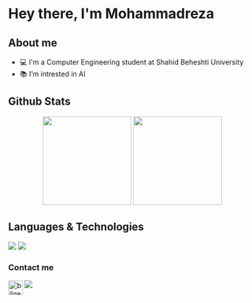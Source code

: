 # Hey there, I'm Mohammadreza

## About me
- 💻 I'm a Computer Engineering student at Shahid Beheshti University
- 📚 I’m intrested in AI


## Github Stats

<p align="center">
<img height="180em" src="https://github-readme-stats.vercel.app/api?username=mrezaj79&show_icons=true&theme=radical" />
<img height="180em" src="https://github-readme-stats.vercel.app/api/top-langs/?username=mrezaj79&layout=compact&theme=radical" />
</p>

## Languages & Technologies
[![](https://img.shields.io/badge/-python3-orange?style=for-the-badge&logo=python)](https://www.python.org/)
[![](https://img.shields.io/badge/-java-orange?style=for-the-badge&logo=java)](https://www.java.com/en/)

### Contact me
[![](https://img.shields.io/badge/-mrj9012@gmail.com-lightgray?style=for-the-badge&logo=gmail)](mailto:mrj9012@gmail.com)
[<img align="left" alt="bilgehangecici | LinkedIn" height="30px" src="https://www.flaticon.com/svg/static/icons/svg/725/725337.svg"/>][linkedin]


[linkedin]: https://www.linkedin.com/in/mohammad-reza-jamali-0977ab170/
